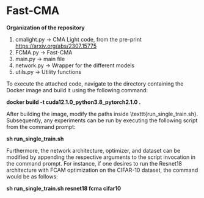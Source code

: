 # Fast-CMA

__Organization of the repository__


1) cmalight.py -> CMA Light code, from the pre-print https://arxiv.org/abs/2307.15775
2) FCMA.py -> Fast-CMA
3) main.py -> main file
4) network.py -> Wrapper for the different models
5) utils.py -> Utility functions

To execute the attached code, navigate to the directory containing the Docker image and build it using the following command:


__docker build -t cuda12.1.0_python3.8_pytorch2.1.0 .__


After building the image, modify the paths inside \texttt{run\_single\_train.sh}. 
Subsequently, any experiments can be run by executing the following script from the command prompt:

__sh run_single_train.sh__


Furthermore, the network architecture, optimizer, and dataset can be modified by appending the respective arguments to the script invocation in the command prompt. For instance, if one desires to run the Resnet18 architecture with FCAM optimization on the CIFAR-10 dataset, the command would be as follows:

__sh run_single_train.sh resnet18 fcma cifar10__
